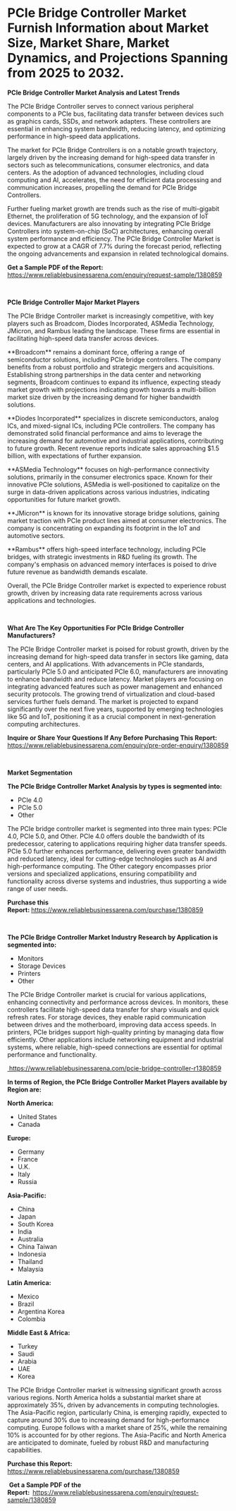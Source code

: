 <p><h1>PCIe Bridge Controller Market Furnish Information about Market Size, Market Share, Market Dynamics, and Projections Spanning from 2025 to 2032.</h1></p><p><strong>PCIe Bridge Controller Market Analysis and Latest Trends</strong></p>
<p><p>The PCIe Bridge Controller serves to connect various peripheral components to a PCIe bus, facilitating data transfer between devices such as graphics cards, SSDs, and network adapters. These controllers are essential in enhancing system bandwidth, reducing latency, and optimizing performance in high-speed data applications. </p><p>The market for PCIe Bridge Controllers is on a notable growth trajectory, largely driven by the increasing demand for high-speed data transfer in sectors such as telecommunications, consumer electronics, and data centers. As the adoption of advanced technologies, including cloud computing and AI, accelerates, the need for efficient data processing and communication increases, propelling the demand for PCIe Bridge Controllers.</p><p>Further fueling market growth are trends such as the rise of multi-gigabit Ethernet, the proliferation of 5G technology, and the expansion of IoT devices. Manufacturers are also innovating by integrating PCIe Bridge Controllers into system-on-chip (SoC) architectures, enhancing overall system performance and efficiency. The PCIe Bridge Controller Market is expected to grow at a CAGR of 7.7% during the forecast period, reflecting the ongoing advancements and expansion in related technological domains.</p></p>
<p><strong>Get a Sample PDF of the Report:&nbsp;</strong> <a href="https://www.reliablebusinessarena.com/enquiry/request-sample/1380859?utm_campaign=2137&utm_medium=2&utm_source=Github&utm_content=ia&utm_term=15042025&utm_id=pcie-bridge-controller">https://www.reliablebusinessarena.com/enquiry/request-sample/1380859</a></p>
<p>&nbsp;</p>
<p><strong>PCIe Bridge Controller Major Market Players</strong></p>
<p><p>The PCIe Bridge Controller market is increasingly competitive, with key players such as Broadcom, Diodes Incorporated, ASMedia Technology, JMicron, and Rambus leading the landscape. These firms are essential in facilitating high-speed data transfer across devices.</p><p>**Broadcom** remains a dominant force, offering a range of semiconductor solutions, including PCIe bridge controllers. The company benefits from a robust portfolio and strategic mergers and acquisitions. Establishing strong partnerships in the data center and networking segments, Broadcom continues to expand its influence, expecting steady market growth with projections indicating growth towards a multi-billion market size driven by the increasing demand for higher bandwidth solutions.</p><p>**Diodes Incorporated** specializes in discrete semiconductors, analog ICs, and mixed-signal ICs, including PCIe controllers. The company has demonstrated solid financial performance and aims to leverage the increasing demand for automotive and industrial applications, contributing to future growth. Recent revenue reports indicate sales approaching $1.5 billion, with expectations of further expansion.</p><p>**ASMedia Technology** focuses on high-performance connectivity solutions, primarily in the consumer electronics space. Known for their innovative PCIe solutions, ASMedia is well-positioned to capitalize on the surge in data-driven applications across various industries, indicating opportunities for future market growth.</p><p>**JMicron** is known for its innovative storage bridge solutions, gaining market traction with PCIe product lines aimed at consumer electronics. The company is concentrating on expanding its footprint in the IoT and automotive sectors.</p><p>**Rambus** offers high-speed interface technology, including PCIe bridges, with strategic investments in R&D fueling its growth. The company's emphasis on advanced memory interfaces is poised to drive future revenue as bandwidth demands escalate.</p><p>Overall, the PCIe Bridge Controller market is expected to experience robust growth, driven by increasing data rate requirements across various applications and technologies.</p></p>
<p>&nbsp;</p>
<p><strong>What Are The Key Opportunities For PCIe Bridge Controller Manufacturers?</strong></p>
<p><p>The PCIe Bridge Controller market is poised for robust growth, driven by the increasing demand for high-speed data transfer in sectors like gaming, data centers, and AI applications. With advancements in PCIe standards, particularly PCIe 5.0 and anticipated PCIe 6.0, manufacturers are innovating to enhance bandwidth and reduce latency. Market players are focusing on integrating advanced features such as power management and enhanced security protocols. The growing trend of virtualization and cloud-based services further fuels demand. The market is projected to expand significantly over the next five years, supported by emerging technologies like 5G and IoT, positioning it as a crucial component in next-generation computing architectures.</p></p>
<p><strong>Inquire or Share Your Questions If Any Before Purchasing This Report:</strong> <a href="https://www.reliablebusinessarena.com/enquiry/pre-order-enquiry/1380859?utm_campaign=2137&utm_medium=2&utm_source=Github&utm_content=ia&utm_term=15042025&utm_id=pcie-bridge-controller">https://www.reliablebusinessarena.com/enquiry/pre-order-enquiry/1380859</a></p>
<p>&nbsp;</p>
<p><strong>Market Segmentation</strong></p>
<p><strong>The PCIe Bridge Controller Market Analysis by types is segmented into:</strong></p>
<p><ul><li>PCIe 4.0</li><li>PCIe 5.0</li><li>Other</li></ul></p>
<p><p>The PCIe bridge controller market is segmented into three main types: PCIe 4.0, PCIe 5.0, and Other. PCIe 4.0 offers double the bandwidth of its predecessor, catering to applications requiring higher data transfer speeds. PCIe 5.0 further enhances performance, delivering even greater bandwidth and reduced latency, ideal for cutting-edge technologies such as AI and high-performance computing. The Other category encompasses prior versions and specialized applications, ensuring compatibility and functionality across diverse systems and industries, thus supporting a wide range of user needs.</p></p>
<p><strong>Purchase this Report:&nbsp;</strong><a href="https://www.reliablebusinessarena.com/purchase/1380859?utm_campaign=2137&utm_medium=2&utm_source=Github&utm_content=ia&utm_term=15042025&utm_id=pcie-bridge-controller">https://www.reliablebusinessarena.com/purchase/1380859</a></p>
<p>&nbsp;</p>
<p><strong>The PCIe Bridge Controller Market Industry Research by Application is segmented into:</strong></p>
<p><ul><li>Monitors</li><li>Storage Devices</li><li>Printers</li><li>Other</li></ul></p>
<p><p>The PCIe Bridge Controller market is crucial for various applications, enhancing connectivity and performance across devices. In monitors, these controllers facilitate high-speed data transfer for sharp visuals and quick refresh rates. For storage devices, they enable rapid communication between drives and the motherboard, improving data access speeds. In printers, PCIe bridges support high-quality printing by managing data flow efficiently. Other applications include networking equipment and industrial systems, where reliable, high-speed connections are essential for optimal performance and functionality.</p></p>
<p><a href="https://www.reliablebusinessarena.com/pcie-bridge-controller-r1380859?utm_campaign=2137&utm_medium=2&utm_source=Github&utm_content=ia&utm_term=15042025&utm_id=pcie-bridge-controller">&nbsp;https://www.reliablebusinessarena.com/pcie-bridge-controller-r1380859</a></p>
<p><strong>In terms of Region, the PCIe Bridge Controller Market Players available by Region are:</strong></p>
<p>
    <p> <strong> North America: </strong>
        <ul>
            <li>United States</li>
            <li>Canada</li>
        </ul>
        </p> 
    <p> <strong> Europe: </strong>
        <ul>
            <li>Germany</li>
            <li>France</li>
            <li>U.K.</li>
            <li>Italy</li>
            <li>Russia</li>
        </ul>
        </p> 
    <p> <strong> Asia-Pacific: </strong>
        <ul>
            <li>China</li>
            <li>Japan</li>
            <li>South Korea</li>
            <li>India</li>
            <li>Australia</li>
            <li>China Taiwan</li>
            <li>Indonesia</li>
            <li>Thailand</li>
            <li>Malaysia</li>
        </ul>
        </p> 
    <p> <strong> Latin America: </strong>
        <ul>
            <li>Mexico</li>
            <li>Brazil</li>
            <li>Argentina Korea</li>
            <li>Colombia</li>
        </ul>
        </p> 
    <p> <strong> Middle East & Africa: </strong>
        <ul>
            <li>Turkey</li>
            <li>Saudi</li>
            <li>Arabia</li>
            <li>UAE</li>
            <li>Korea</li>
        </ul>
    </p>
    </p>
<p><p>The PCIe Bridge Controller market is witnessing significant growth across various regions. North America holds a substantial market share at approximately 35%, driven by advancements in computing technologies. The Asia-Pacific region, particularly China, is emerging rapidly, expected to capture around 30% due to increasing demand for high-performance computing. Europe follows with a market share of 25%, while the remaining 10% is accounted for by other regions. The Asia-Pacific and North America are anticipated to dominate, fueled by robust R&D and manufacturing capabilities.</p></p>
<p><strong>Purchase this Report: </strong><a href="https://www.reliablebusinessarena.com/purchase/1380859?utm_campaign=2137&utm_medium=2&utm_source=Github&utm_content=ia&utm_term=15042025&utm_id=pcie-bridge-controller">https://www.reliablebusinessarena.com/purchase/1380859</a></p>
<p>&nbsp;<strong>Get a Sample PDF of the Report:&nbsp;&nbsp;</strong><a href="https://www.reliablebusinessarena.com/enquiry/request-sample/1380859?utm_campaign=2137&utm_medium=2&utm_source=Github&utm_content=ia&utm_term=15042025&utm_id=pcie-bridge-controller">https://www.reliablebusinessarena.com/enquiry/request-sample/1380859</a></p>
<p><strong></strong></p>
<p><p></p><p></p><p></p></p>